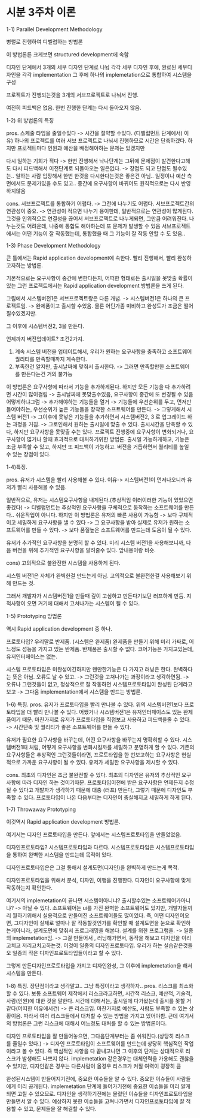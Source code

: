 # 시분 3주차 이론

1-1)
Parallel Development Methodology

병렬로 진행하여 디벨럽하는 방법론

이 방법론른 크게보면 structured development에 속함

디자인 단계에서 3개의 세부 디자인 단계로 나뉨
각각 세부 디자인 후에, 완료된 세부디자인을 각각 implementation
그 후에 하나의 implemetation으로 통합하여 시스템을 구성

프로젝트가 진행되는것을 3개의 서브프로젝트로 나눠서 진행.

여전히 피드백은 없음. 한번 진행한 단계는 다시 돌아오지 않음.

1-2)
위 방법론의 특징

pros.
스케줄 타임을 줄일수있다 -> 시간을 절약할 수있다. (디벨럽먼트 단계에서)
이유) 하나의 프로젝트를 여러 서브 프로젝트로 나눠서 진행하므로 시간은 단축하겠다.
하지만 프로젝트마다 인원과 예산을 배정해야하는 문제는 있겠지만

다시 일하는 기회가 적다
-> 한번 진행해서 낙나단계는 그뒤에 문제점이 발견한다고해도 다시 피드백해서 이전단계로 되돌아오는 일은없다. -> 장점도 되고 단점도 될수있는..
일하는 사람 입장해서 한번 한것을 다시한다는것은 좋은건 아님.. 일정이나 예산 측면에서도 문제가있을 수도 있고..
중간에 요구사항이 바뀌어도 원칙적으로는 다시 반영하지않음

cons.
서브프로젝트를 통합하기 어렵다.
-> 그전에 나누기도 어렵다.
서브프로젝트간의 연관성이 중요. -> 연관성이 적으면 나누기 용이한데, 일반적으로는 연관성이 많게된다.
그것을 인위적으로 연결성을 끊어서 서브프로젝트로 나누게되면, 그만큼 어려워진다.
나누는것도 어려운데, 나중에 통합도 해야하는데 또 문제가 발생할 수 있음
서브프로젝트에서는 어떤 기능이 잘 작동했는데, 통합했을 때 그 기능이 잘 작동 안할 수 도 있음..

1-3)
Phase Development Methodology

큰 틀에서는 Rapid application development에 속한다.
빨리 진행해서, 빨리 완성하고자하는 방법론.

기본적으로는 요구사항이 중간에 변한다든지, 어떠한 형태로든 출시일을 못맞출 확률이 있는 그런 프로젝트에서는 Rapid application development 방법론을 쓰게 된다.

그림에서 시스템버전1은 서브프로젝트랑은 다른 개념.
-> 시스템버전1은 하나의 큰 프로젝트임. -> 완제품이고 출시할 수있음. 물론 어딘가좀 미비하고 완성도가 조금은 떨어질수있겠지만.

그 이후에 시스템버전2, 3을 만든다.

언제까지 버전업데이트?
조건2가지.
1. 계속 시스템 버전을 업데이트해서, 우리가 원하는 요구사항을 충족하고 소프트웨어 퀄리티를 만족할때까지 계속한다.
2. 부족한건 알지만, 출시날짜에 맞춰서 출시한다. -> 그러면 만족할만한 소프트웨어를 만든다는건 거의 불가능

이 방법론은 요구사항에 따라서 기능을 추가하게된다.
하지만 모든 기능을 다 추가하려면 시간이 많이걸림 -> 출시날짜에 못맞출수있음, 요구사항이 중간에 또 변경될 수 있음
어떻게하냐그럼 -> 추가해야하는 기능들을 열거 -> 기능들에 우선순위를 두고, 먼저만들어야하는, 우선순위가 높은 기능들을 장착한 소프트웨어를 만든다. -> 그렇게해서 시스템 버전1
-> 그이후에 못넣은 기능들을 추가하면서 시스템버전2, 3 로 업그레이드 하는 과정을 거침.
-> 그로인해서 원하는 출시일에 맞출 수 있다.
출시시간을 단축할 수 있다, 하지만 요구사항을 못맞출 수는 있다.
프로젝트 진행중에 요구사항이 변화되거나, 요구사항이 많거나 할때 효과적으로 대처하기위한 방법론.
출시일 가능하게하고, 기능은 조금 부족할 수 있고, 하지만 또 피드백이 가능하고.
버전을 거듭하면서 퀄리티를 높일 수 있는 장점이 있다.

1-4)특징.

pros.
유저가 시스템을 빨리 사용해볼 수 있다.
이유-> 시스템버전1이 먼저나오니까 유저가 빨리 사용해볼 수 있음.

일반적으로, 유저는 시스템요구사항을 내게된다.(추상적임 이러이러한 기능이 있었으면 좋겠다)
-> 디벨럽먼트는 추상적인 요구사항을 구체적으로 동작하는 소프트웨어를 만든다.. 쉬운작업이 아니다.
하지만 이 방법론은 유저의 빠른 사용이 가능함
-> 보다 구체적이고 세밀하게 요구사항을 낼 수 있다
-> 그 요구사항을 받아 실제로 유저가 원하는 소프트웨어를 만들 수 있다.
-> 보다 품질높은 소프트웨어를 만드는데 도움이 될 수 있다.

유저가 추가적인 요구사항을 분명히 할 수 있다.
미리 시스템 버전1을 사용해보니까, 다음 버전을 위해 추가적인 요구사항을 알려줄수 있다. 앞내용이랑 비슷.

cons)
고의적으로 불완전한 시스템을 사용하게 된다.

시스템 버전1은 자체가 완벽한걸 만드는게 아님.
고의적으로 불완전한걸 사용해보기 위해 만드는 것.

그래서 개발자가 시스템버전1을 만들때 깊이 고심하고 만든다기보단 러프하게 만듬.
지적사항이 오면 거기에 대해서 고쳐나가는 시스템이 될 수 있다.

1-5)
Prototyping 방법론

역시 Rapid application development 중 하나.

프로토타입? 우리말로 반제품. (시스템은 완제품)
완제품을 만들기 위해 미리 가짜로, 어느정도 성능을 가지고 있는 반제품.
반제품은 출시할 수 없다.
코어기능은 가지고있는데, 유저인터페이스는 없는.

시스템 프로토타입은 미완성이긴하지만 왠만한기능은 다 가지고 러닝은 한다. 완벽하다는 뜻은 아님. 오류도 날 수 있고. -> 그런것을 고쳐나가는 과정이라고 생각하면됨.
-> 오류나 그런것들이 없고, 정상적으로 잘 작동하면 시스템프로토타입이 완성된 단계라고 보고
-> 그다음 implementation에서 시스템을 만드는 방법론.

1-6)
특징.
pros.
유저가 프로토타입을 빨리 만나볼 수 있다.
위의 시스템버전1보다 프로토타입을 더 빨리 만나볼 수 있다.
어쨌거나 시스템버전1은 유저인터페이스도 있는 완제품이기 때문.
마찬가지로 유저가 프로토타입을 직접보고 사용하고 피드백을줄 수 있다. -> 시간단축 및 퀄리티가 좋은 소프트웨어를 만들 수 있다.

유저가 필요한 요구사항을 바꾸는데, 어떤 요구사항을 바꾸는지 명확히할 수 있다.
시스템버전1때 처럼, 어떻게 요구사항을 변화시킬까를 세밀하고 분명하게 할 수 있다.
기존의 요구사항들은 추상적인 그런것들이라면, 프로토타입을 한 번보고하는 요구사항은 현실적으로 가까운 요구사항이 될 수 있다.
유저가 세밀한 요구사항을 제시할 수 있다.
 
cons.
최초의 디자인은 조금 불완전할 수 있다.
최초의 디자인은 유저의 추상적인 요구사항에 따라 디자인 하는 것이기때문.
프로토타입이전에 받은 요구사항은 언제든지 수정될 수 있다고 개발자가 생각하기 때문에 대충 (러프) 만든다, 그렇기 때문에 디자인도 부족할 수 있다.
프로토타입이 나온 다음부터는 디자인이 충실해지고 세밀하게 하게 된다.

1-7)
Throwaway Prototyping

이것역시 Rapid application development 방법론.

여기서는 디자인 프로토타입을 만든다.
앞에서는 시스템프로토타입을 만들었었음.

디자인프로토타입?
시스템프로토타입과 다르다.
시스템프로토타입은 시스템프로토타입을 통하여 완벽한 시스템을 만드는데 목적이 있다.

디자인프로토타입은은 그걸 통해서 설계도면(디자인)을 완벽하게 만드는게 목적.

디자인프로토타입을 위해서 분석, 디자인, 이행을 진행한다.
디자인이 요구사항에 맞게 작동하는지 확인한다.

여기서의 implemetation이 끝나면 시스템이아니냐? 출시할수있는 소프트웨어가아니냐?
-> 아닐 수 있다.
소프트웨어는 ui를 가진 완벽한 소프트웨어도 있지만, 개발자들끼리 뭘하기위해서 실용적으로 만들어진 소프트웨어들도 많이있다.
즉, 어떤 디자인이오면, 그디자인이 실제로 얼마나 잘 작동할것인가를 확인할 때 설계도면을 눈으로 확인하는게아니라, 설계도면에 맞춰서 프로그래밍을 해본다. 설계를 위한 프로그램을. -> 일종의 implemetation임. -> 그걸 만들어서 , 러닝해가면서, 동작을 해보고 디자인을 이리고치고 저리고치고하는것. 이것이 일종의 디자인프로토타입.
우리가 하는 실습같은것들오 일종의 작은 디자인프로토타입들이라고 할 수 있다.

그렇게 만든디자인프로토타입을 가지고 디자인완성,
그 이후에 implemetation을 해서 시스템을 만든다.

1-8)
특징.
장단점이라고 생각말고.. 그냥 특징이라고 생각하자..
pros.
리스크를 최소화할 수 있다.
보통 소프트웨어 제작에서 리스크라고하면, 시간적 리스크, 예산적, 기술적, 사람(인원)에 대한 것을 말한다.
시간에 대해서는, 출시일에 다가왔는데 출시를 못할 거같다(어떠한 이유에서건) -> 큰 리스크임.
마찬가지로 예산도, 사람도 부족할 수 있는 상황이옴.
따라서 여러 리스크들에서 대처할 수 있는 방법을 가지고 있어야함.
근데 여기서의 방법론은 그런 리스크에 대해서 어느정도 대처를 할 수 있는 방법론이다.

디자인 프로토타입을 잘 만들어놓으면, 그다음단계부터는 좀 쉬워진다.(상당히 리스크를 줄일수 있다.)
-> 디자인 프로토타입이 소프트웨어를 만드는데 상당히 핵심적인 작업이라고 볼 수 있다.
즉 핵심적인 사항을 다 끝내고나면 그 이후의 단계는 상대적으로 리스크가 발생해도 나쁘지 않다.
implemetation 같은경우는 대체인력을 가용해도 괜찮을 수 있지만, 디자인같은 경우는 다른사람이 올경우 리스크가 커질 여력이 굉장히 큼

완성된시스템이 만들어지기전에, 중요한 이슈들을 알 수 있다. 중요한 이슈들이 사람들에게 미리 공개된다.
implemetation 단계에 들어가기전에 중요한 이슈들을 미리 알게되면 고칠 수 있으므로.
디자인을 생각하기전에는 몰랐던 이슈들을 디자인프로토타입을 만들면서 알 수 있다. 예상하지 못한 이슈들을 고쳐나가면서 디자인프로토타입에 잘 적용할 수 있고, 문제들을 잘 해결할 수 있다.

